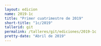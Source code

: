 ```yaml
---
layout: edicion
name: 2019-1c
title: "Primer cuatrimestre de 2019"
short-title: "1c/2019"
tallerid: git
permalink: /talleres/git/ediciones/2019-1c
pretty-date: "Abril de 2019"
---
```

